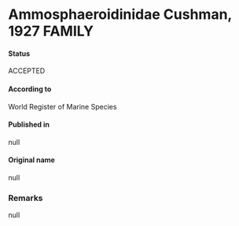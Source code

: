 Ammosphaeroidinidae Cushman, 1927 FAMILY
=======

#### Status
ACCEPTED

#### According to
World Register of Marine Species

#### Published in
null

#### Original name
null

### Remarks
null